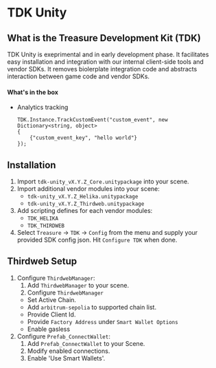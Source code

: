 # TDK Unity

## What is the Treasure Development Kit (TDK)
TDK Unity is exeprimental and in early development phase. It facilitates easy installation and integration with our internal client-side tools and vendor SDKs. It removes biolerplate integration code and abstracts interaction between game code and vendor SDKs.

#### What's in the box
- Analytics tracking 
  ```
  TDK.Instance.TrackCustomEvent("custom_event", new Dictionary<string, object>
  {
      {"custom_event_key", "hello world"}
  });
  ```

## Installation
1. Import `tdk-unity_vX.Y.Z_Core.unitypackage` into your scene.
2. Import additional vendor modules into your scene:
	- `tdk-unity_vX.Y.Z_Helika.unitypackage`
	- `tdk-unity_vX.Y.Z_Thirdweb.unitypackage`
3. Add scripting defines for each vendor modules:
	- `TDK_HELIKA`
	- `TDK_THIRDWEB`
4. Select `Treasure` -> `TDK` -> `Config` from the menu and supply your provided SDK config json. Hit `Configure TDK` when done.

## Thirdweb Setup

1. Configure `ThirdwebManager`:
	1. Add `ThirdwebManager` to your scene.
	2. Configure `ThirdwebManager`
     - Set Active Chain.
     - Add `arbitrum-sepolia` to supported chain list.
     - Provide Client Id.
     - Provide `Factory Address` under `Smart Wallet Options`
     - Enable gasless
2. Configure `Prefab_ConnectWallet`:
	1. Add `Prefab_ConnectWallet` to your Scene.
	2. Modify enabled connections.
	3. Enable 'Use Smart Wallets'.
